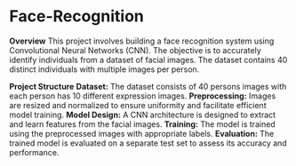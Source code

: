 # Face-Recognition
**Overview**
This project involves building a face recognition system using Convolutional Neural Networks (CNN). The objective is to accurately identify individuals from a dataset of facial images. The dataset contains 40 distinct individuals with multiple images per person.

**Project Structure**
**Dataset:** The dataset consists of 40 persons images with each person has 10 different expression images.
**Preprocessing:** Images are resized and normalized to ensure uniformity and facilitate efficient model training.
**Model Design:** A CNN architecture is designed to extract and learn features from the facial images.
**Training:** The model is trained using the preprocessed images with appropriate labels.
**Evaluation:** The trained model is evaluated on a separate test set to assess its accuracy and performance.
